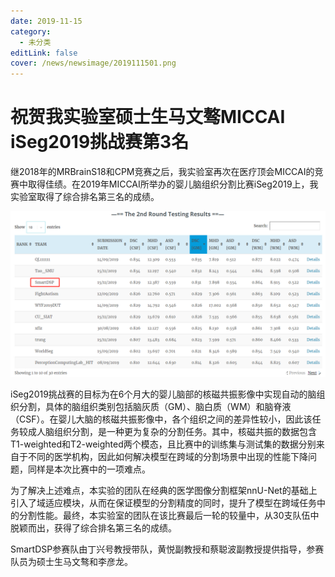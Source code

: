 ```yaml
---
date: 2019-11-15
category:
  - 未分类
editLink: false
cover: /news/newsimage/2019111501.png
---
```



# 祝贺我实验室硕士生马文骜MICCAI iSeg2019挑战赛第3名

继2018年的MRBrainS18和CPM竞赛之后，我实验室再次在医疗顶会MICCAI的竞赛中取得佳绩。在2019年MICCAI所举办的婴儿脑组织分割比赛iSeg2019上，我实验室取得了综合排名第三名的成绩。
<!-- more -->


![](/news/newsimage/2019111501.png)

iSeg2019挑战赛的目标为在6个月大的婴儿脑部的核磁共振影像中实现自动的脑组织分割，具体的脑组织类别包括脑灰质（GM）、脑白质（WM）和脑脊液（CSF）。在婴儿大脑的核磁共振影像中，各个组织之间的差异性较小，因此该任务较成人脑组织分割，是一种更为复杂的分割任务。其中，核磁共振的数据包含T1-weighted和T2-weighted两个模态，且比赛中的训练集与测试集的数据分别来自于不同的医学机构，因此如何解决模型在跨域的分割场景中出现的性能下降问题，同样是本次比赛中的一项难点。

为了解决上述难点，本实验的团队在经典的医学图像分割框架nnU-Net的基础上引入了域适应模块，从而在保证模型的分割精度的同时，提升了模型在跨域任务中的分割性能。最终，本实验室的团队在该比赛最后一轮的较量中，从30支队伍中脱颖而出，获得了综合排名第三名的成绩。

SmartDSP参赛队由丁兴号教授带队，黄悦副教授和蔡聪波副教授提供指导，参赛队员为硕士生马文骜和李彦龙。